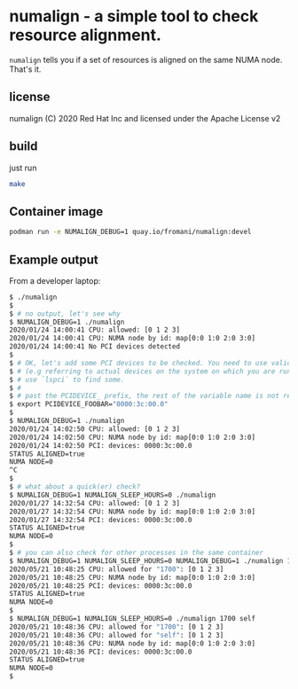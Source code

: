 # numalign - a simple tool to check resource alignment.

`numalign` tells you if a set of resources is aligned on the same NUMA node. That's it.

## license
numalign (C) 2020 Red Hat Inc and licensed under the Apache License v2

## build
just run
```bash
make
```

## Container image
```bash
podman run -e NUMALIGN_DEBUG=1 quay.io/fromani/numalign:devel
```

## Example output
From a developer laptop:
```bash
$ ./numalign 
$
$ # no output, let's see why
$ NUMALIGN_DEBUG=1 ./numalign
2020/01/24 14:00:41 CPU: allowed: [0 1 2 3]
2020/01/24 14:00:41 CPU: NUMA node by id: map[0:0 1:0 2:0 3:0]
2020/01/24 14:00:41 No PCI devices detected
$
$ # OK, let's add some PCI devices to be checked. You need to use valid PCI ids
$ # (e.g referring to actual devices on the system on which you are running `numalign`)
$ # use `lspci` to find some.
$ #
$ # past the PCIDEVICE_ prefix, the rest of the variable name is not really important
$ export PCIDEVICE_FOOBAR="0000:3c:00.0"
$
$ NUMALIGN_DEBUG=1 ./numalign 
2020/01/24 14:02:50 CPU: allowed: [0 1 2 3]
2020/01/24 14:02:50 CPU: NUMA node by id: map[0:0 1:0 2:0 3:0]
2020/01/24 14:02:50 PCI: devices: 0000:3c:00.0
STATUS ALIGNED=true
NUMA NODE=0
^C
$
$ # what about a quick(er) check?
$ NUMALIGN_DEBUG=1 NUMALIGN_SLEEP_HOURS=0 ./numalign 
2020/01/27 14:32:54 CPU: allowed: [0 1 2 3]
2020/01/27 14:32:54 CPU: NUMA node by id: map[0:0 1:0 2:0 3:0]
2020/01/27 14:32:54 PCI: devices: 0000:3c:00.0
STATUS ALIGNED=true
NUMA NODE=0
$
$ # you can also check for other processes in the same container
$ NUMALIGN_DEBUG=1 NUMALIGN_SLEEP_HOURS=0 NUMALIGN_DEBUG=1 ./numalign 1700
2020/05/21 10:48:25 CPU: allowed for "1700": [0 1 2 3]
2020/05/21 10:48:25 CPU: NUMA node by id: map[0:0 1:0 2:0 3:0]
2020/05/21 10:48:25 PCI: devices: 0000:3c:00.0
STATUS ALIGNED=true
NUMA NODE=0
$
$ NUMALIGN_DEBUG=1 NUMALIGN_SLEEP_HOURS=0 ./numalign 1700 self
2020/05/21 10:48:36 CPU: allowed for "1700": [0 1 2 3]
2020/05/21 10:48:36 CPU: allowed for "self": [0 1 2 3]
2020/05/21 10:48:36 CPU: NUMA node by id: map[0:0 1:0 2:0 3:0]
2020/05/21 10:48:36 PCI: devices: 0000:3c:00.0
STATUS ALIGNED=true
NUMA NODE=0
$
```
